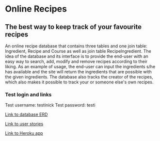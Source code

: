 # Online Recipes
## The best way to keep track of your favourite recipes

An online recipe database that contains three tables and one join table: Ingredient, Recipe and Course as well as join table RecipeIngredient. The idea of the database and its interface is to provide the end-user with an easy way to search, add, modify and remove recipes according to their liking. As an example of usage, the end-user can input the ingredients s/he has available and the site will return the ingredients that are possible with the given ingredients. The database also tracks the creator of the recipes, which also makes it possible to track your or someone else's own recipes.

### Test login and links

Test username: testinick
Test password: testi

[Link to database ERD](https://drive.google.com/open?id=1AzLPQQYsGIy-5sODw_2pF6BCGAdU5i-I "Database ERD")

[Link to user stories](https://github.com/lauriap/OnlineRecipes/blob/master/documentation/user_stories.md "Documentation - User stories")

[Link to Heroku app](https://tsoha-python-demo1.herokuapp.com/ "Online Recipes - Heroku app")
